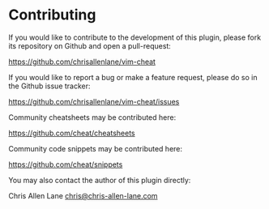 Contributing
============
If you would like to contribute to the development of this plugin, please fork
its repository on Github and open a pull-request:

  https://github.com/chrisallenlane/vim-cheat

If you would like to report a bug or make a feature request, please do so in
the Github issue tracker:

  https://github.com/chrisallenlane/vim-cheat/issues

Community cheatsheets may be contributed here:

  https://github.com/cheat/cheatsheets

Community code snippets may be contributed here:

  https://github.com/cheat/snippets

You may also contact the author of this plugin directly:

  Chris Allen Lane <chris@chris-allen-lane.com>
